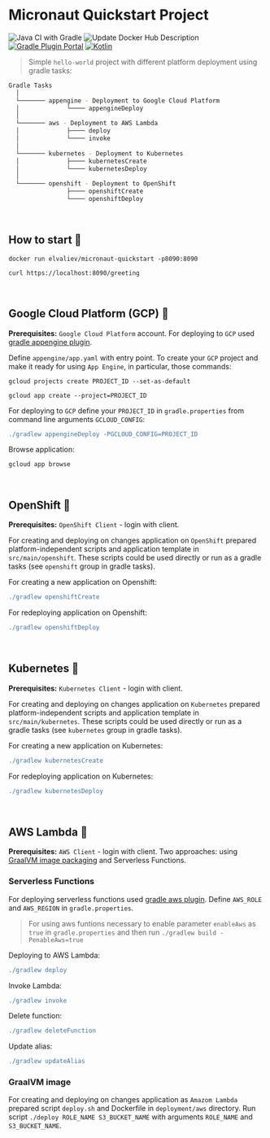# Micronaut Quickstart Project
![Java CI with Gradle](https://github.com/ElinaValieva/micronaut-quickstart/workflows/Java%20CI%20with%20Gradle/badge.svg?branch=master)
![Update Docker Hub Description](https://github.com/ElinaValieva/micronaut-quickstarts/workflows/Update%20Docker%20Hub%20Description/badge.svg?branch=master)
[![Gradle Plugin Portal](https://img.shields.io/maven-metadata/v/https/plugins.gradle.org/m2/com/google/cloud/tools/jib/com.google.cloud.tools.jib.gradle.plugin/maven-metadata.xml.svg?colorB=007ec6&label=gradle)](https://plugins.gradle.org/plugin/com.google.cloud.tools.jib)
[![Kotlin](https://img.shields.io/badge/Kotlin-1.3.72-orange.svg) ](https://kotlinlang.org/)
> Simple `hello-world` project with different platform deployment using gradle tasks: 

```bash
Gradle Tasks
  │
  └─────── appengine - Deployment to Google Cloud Platform
  │             └──── appengineDeploy
  │      
  └─────── aws - Deployment to AWS Lambda
  │             ├──── deploy
  │             └──── invoke
  │      
  └─────── kubernetes - Deployment to Kubernetes
  │             ├──── kubernetesCreate
  │             └──── kubernetesDeploy
  │     
  └─────── openshift - Deployment to OpenShift
                ├──── openshiftCreate
                └──── openshiftDeploy
```
&nbsp;

## How to start 🐳
```shell
docker run elvaliev/micronaut-quickstart -p8090:8090

curl https://localhost:8090/greeting
```

&nbsp;
## Google Cloud Platform (GCP) 🚩
**Prerequisites:** `Google Cloud Platform` account. For deploying to `GCP` used [gradle appengine plugin](https://github.com/GoogleCloudPlatform/gradle-appengine-plugin).

Define `appengine/app.yaml` with entry point. To create your `GCP` project and make it ready for using `App Engine`, in particular, those commands:
```shell
gcloud projects create PROJECT_ID --set-as-default

gcloud app create --project=PROJECT_ID
```

For deploying to `GCP` define your `PROJECT_ID` in `gradle.properties` from command line arguments `GCLOUD_CONFIG`: 

```gradle
./gradlew appengineDeploy -PGCLOUD_CONFIG=PROJECT_ID
```
Browse application:
```
gcloud app browse
```
&nbsp;

## OpenShift 🚩
**Prerequisites:** `OpenShift Client` - login with client. 

For creating and deploying on changes application on `OpenShift` prepared platform-independent scripts and application template in `src/main/openshift`. These scripts could be used directly or run as a gradle tasks (see `openshift` group in gradle tasks).

For creating a new application on Openshift: 
```gradle
./gradlew openshiftCreate
```
For redeploying application on Openshift: 
```gradle
./gradlew openshiftDeploy
```
&nbsp;

## Kubernetes 🚩
**Prerequisites:** `Kubernetes Client` - login with client. 

For creating and deploying on changes application on `Kubernetes` prepared platform-independent scripts and application template in `src/main/kubernetes`. These scripts could be used directly or run as a gradle tasks (see `kubernetes` group in gradle tasks).

For creating a new application on Kubernetes: 
```gradle
./gradlew kubernetesCreate
```
For redeploying application on Kubernetes: 
```gradle
./gradlew kubernetesDeploy
```
&nbsp;

## AWS Lambda 🚩
**Prerequisites:** `AWS Client` - login with client. Two approaches: using [GraalVM image packaging](https://github.com/micronaut-guides/micronaut-function-graalvm-aws-lambda-gateway) and Serverless Functions.

### Serverless Functions
For deploying serverless functions used [gradle aws plugin](https://github.com/classmethod/gradle-aws-plugin). Define `AWS_ROLE` and `AWS_REGION` in `gradle.properties`. 
> For using aws funtions necessary to enable parameter `enableAws` as `true` in `gradle.properties` and then run `./gradlew build -PenableAws=true`

Deploying to AWS Lambda: 
```gradle
./gradlew deploy
```

Invoke Lambda: 
```gradle
./gradlew invoke
```

Delete function:
```gradle
./gradlew deleteFunction
```

Update alias: 
```gradle
./gradlew updateAlias
```


### GraalVM image
For creating and deploying on changes application as `Amazom Lambda` prepared script `deploy.sh` and Dockerfile in `deployment/aws` directory. Run script `./deploy ROLE_NAME S3_BUCKET_NAME` with arguments `ROLE_NAME` and `S3_BUCKET_NAME`.
